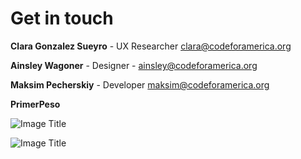 # Get in touch

**Clara Gonzalez Sueyro** - UX Researcher clara@codeforamerica.org

**Ainsley Wagoner** - Designer -
ainsley@codeforamerica.org

**Maksim Pecherskiy** - Developer
maksim@codeforamerica.org


**PrimerPeso**


![Image Title](http://cl.ly/XljC/primerpeso.jpg)


![Image Title](http://cl.ly/XlPW/IMG_2317.jpg)

